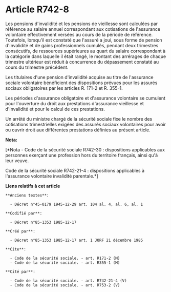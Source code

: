 # Article R742-8

Les pensions d'invalidité et les pensions de vieillesse sont calculées par référence au salaire annuel correspondant aux
cotisations de l'assurance volontaire effectivement versées au cours de la période de référence. Toutefois, lorsqu'il est
constaté que l'assuré a joui, sous forme de pension d'invalidité et de gains professionnels cumulés, pendant deux trimestres
consécutifs, de ressources supérieures au quart du salaire correspondant à la catégorie dans laquelle il était rangé, le
montant des arrérages de chaque trimestre ultérieur est réduit à concurrence du dépassement constaté au cours du trimestre
précédent.

Les titulaires d'une pension d'invalidité acquise au titre de l'assurance sociale volontaire bénéficient des dispositions
prévues pour les assurés sociaux obligatoires par les articles R. 171-2 et R. 355-1.

Les périodes d'assurance obligatoire et d'assurance volontaire se cumulent pour l'ouverture du droit aux prestations
d'assurance vieillesse et d'invalidité et pour le calcul de ces prestations.

Un arrêté du ministre chargé de la sécurité sociale fixe le nombre des cotisations trimestrielles exigées des assurés sociaux
volontaires pour avoir ou ouvrir droit aux différentes prestations définies au présent article.

**Nota:**

[*Nota - Code de la sécurité sociale R742-30 : dispositions applicables aux personnes exerçant une profession hors du
territoire français, ainsi qu'à leur veuve.

Code de la sécurité sociale R742-21-4 : dispositions applicables à l'assurance volontaire invalidité parentale.*]

**Liens relatifs à cet article**

	**Anciens textes**:

	  - Décret n°45-0179 1945-12-29 art. 104 al. 4, al. 6, al. 1

	**Codifié par**:

	  - Décret n°85-1353 1985-12-17

	**Créé par**:

	  - Décret n°85-1353 1985-12-17 art. 1 JORF 21 décembre 1985

	**Cite**:

	  - Code de la sécurité sociale. - art. R171-2 (M)
	  - Code de la sécurité sociale. - art. R355-1 (M)

	**Cité par**:

	  - Code de la sécurité sociale. - art. R742-21-4 (V)
	  - Code de la sécurité sociale. - art. R753-2 (V)
